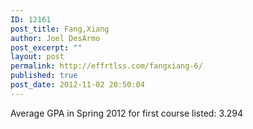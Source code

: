 ```yaml
---
ID: 12161
post_title: Fang,Xiang
author: Joel DesArmo
post_excerpt: ""
layout: post
permalink: http://effrtlss.com/fangxiang-6/
published: true
post_date: 2012-11-02 20:50:04
---
```

<p>Average GPA in Spring 2012 for first course listed: 3.294</p>
